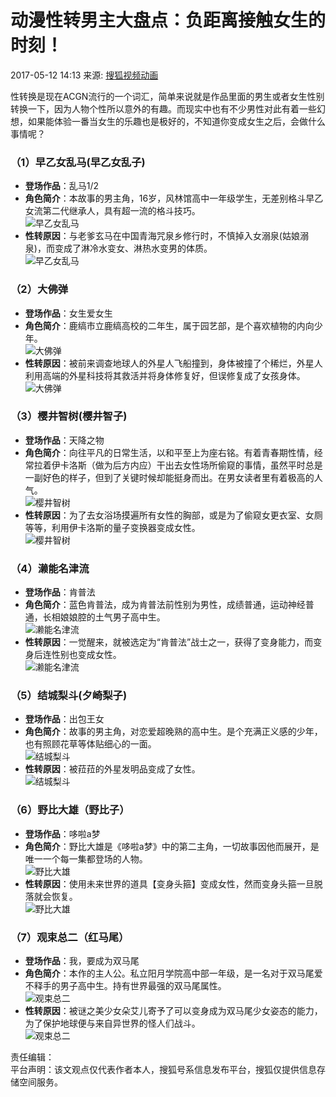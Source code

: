 # 动漫性转男主大盘点：负距离接触女生的时刻！

2017-05-12 14:13 来源: [搜狐视频动画](https://www.sohu.com/?spm=smpc.content-abroad.content.1.1730964586590QJJ69Pp)

性转换是现在ACGN流行的一个词汇，简单来说就是作品里面的男生或者女生性别转换一下，因为人物个性所以意外的有趣。而现实中也有不少男性对此有着一些幻想，如果能体验一番当女生的乐趣也是极好的，不知道你变成女生之后，会做什么事情呢？

### （1）早乙女乱马(早乙女乱子) 
- **登场作品**：乱马1/2  
- **角色简介**：本故事的男主角，16岁，风林馆高中一年级学生，无差别格斗早乙女流第二代继承人，具有超一流的格斗技巧。  
![早乙女乱马](http://img.mp.itc.cn/upload/20170512/5f079a089c8c41529605e874495b6ca9_th.jpg)  
- **性转原因**：与老爹玄马在中国青海咒泉乡修行时，不慎掉入女溺泉(姑娘溺泉)，而变成了淋冷水变女、淋热水变男的体质。  
![早乙女乱马](http://img.mp.itc.cn/upload/20170512/6d9ef3272f0a4cd89bd6290a575da2c7_th.jpg)  

### （2）大佛弹 
- **登场作品**：女生爱女生  
- **角色简介**：鹿缟市立鹿缟高校的二年生，属于园艺部，是个喜欢植物的内向少年。  
![大佛弹](http://img.mp.itc.cn/upload/20170512/2dd0eec7bbfc47958298bb4f5e34c790.jpg)  
- **性转原因**：被前来调查地球人的外星人飞船撞到，身体被撞了个稀烂，外星人利用高端的外星科技将其救活并将身体修复好，但误修复成了女孩身体。  
![大佛弹](http://img.mp.itc.cn/upload/20170512/39fac078a1124ceebcaba7cf90e310ea.jpg)  

### （3）樱井智树(樱井智子) 
- **登场作品**：天降之物  
- **角色简介**：向往平凡的日常生活，以和平至上为座右铭。有着青春期性情，经常拉着伊卡洛斯（做为后方内应）干出去女性场所偷窥的事情，虽然平时总是一副好色的样子，但到了关键时候却能挺身而出。在男女读者里有着极高的人气。  
![樱井智树](http://img.mp.itc.cn/upload/20170512/7de2e50924014421b9db11a99b441236_th.jpg)  
- **性转原因**：为了去女浴场摸遍所有女性的胸部，或是为了偷窥女更衣室、女厕等等，利用伊卡洛斯的量子变换器变成女性。  
![樱井智树](http://img.mp.itc.cn/upload/20170512/a316fcc99ee34c868158179f377a4b31_th.jpg)  

### （4）濑能名津流 
- **登场作品**：肯普法  
- **角色简介**：蓝色肯普法，成为肯普法前性别为男性，成绩普通，运动神经普通，长相娘娘腔的土气男子高中生。  
![濑能名津流](http://img.mp.itc.cn/upload/20170512/1816ee2c3c3c48918fda57142e10e1fb_th.jpg)  
- **性转原因**：一觉醒来，就被选定为“肯普法”战士之一，获得了变身能力，而变身后连性别也变成女性。  
![濑能名津流](http://img.mp.itc.cn/upload/20170512/1e411061ac87452a8a86fe6eaa8e3bc2.jpg)  

### （5）结城梨斗(夕崎梨子) 
- **登场作品**：出包王女  
- **角色简介**：故事的男主角，对恋爱超晚熟的高中生。是个充满正义感的少年，也有照顾花草等体贴细心的一面。  
![结城梨斗](http://img.mp.itc.cn/upload/20170512/aa66397316354021870767814d2088d1_th.jpg)  
- **性转原因**：被菈菈的外星发明品变成了女性。  
![结城梨斗](http://img.mp.itc.cn/upload/20170512/d45a2cbde71643598c2541c22fa12459_th.jpg)  

### （6）野比大雄（野比子） 
- **登场作品**：哆啦a梦  
- **角色简介**：野比大雄是《哆啦a梦》中的第二主角，一切故事因他而展开，是唯一一个每一集都登场的人物。  
![野比大雄](http://img.mp.itc.cn/upload/20170512/41e332b1dc93490283b6674333fdaf12_th.jpg)  
- **性转原因**：使用未来世界的道具【变身头箍】变成女性，然而变身头箍一旦脱落就会恢复。  
![野比大雄](http://img.mp.itc.cn/upload/20170512/3dc756cc3e29407fabe63c86288c8acd_th.jpg)  

### （7）观束总二（红马尾） 
- **登场作品**：我，要成为双马尾  
- **角色简介**：本作的主人公。私立阳月学院高中部一年级，是一名对于双马尾爱不释手的男子高中生。持有世界最强的双马尾属性。  
![观束总二](http://img.mp.itc.cn/upload/20170512/f5da2d54b2524effa2cf2e5d76dcf214_th.jpg)  
- **性转原因**：被谜之美少女朵艾儿寄予了可以变身成为双马尾少女姿态的能力，为了保护地球便与来自异世界的怪人们战斗。  
![观束总二](http://img.mp.itc.cn/upload/20170512/fdca69a423fa43349893d0a7417d71cd_th.jpg)  

责任编辑：  
平台声明：该文观点仅代表作者本人，搜狐号系信息发布平台，搜狐仅提供信息存储空间服务。